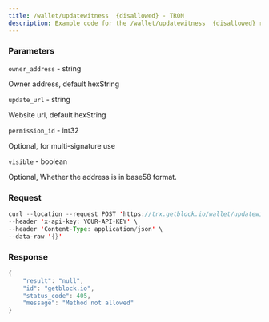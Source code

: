 ```yaml
---
title: /wallet/updatewitness  {disallowed} - TRON
description: Example code for the /wallet/updatewitness  {disallowed} rest method. Сomplete guide on how to use /wallet/updatewitness  {disallowed} rest in GetBlock.io Web3 documentation.
---
```


### Parameters


`owner_address` - string

Owner address, default hexString

`update_url` - string

Website url, default hexString

`permission_id` - int32

Optional, for multi-signature use

`visible` - boolean

Optional, Whether the address is in base58 format.

### Request

``` java
curl --location --request POST 'https://trx.getblock.io/wallet/updatewitness' \
--header 'x-api-key: YOUR-API-KEY' \
--header 'Content-Type: application/json' \
--data-raw '{}'
```

###  Response

``` java
{
    "result": "null",
    "id": "getblock.io",
    "status_code": 405,
    "message": "Method not allowed"
}
```

